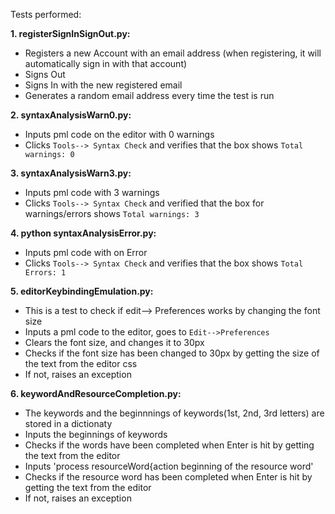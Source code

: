 Tests performed:

**1. registerSignInSignOut.py:**
  * Registers a new Account with an email address (when registering, it will automatically sign in with that account)
  * Signs Out
  * Signs In with the new registered email
  * Generates a random email address every time the test is run 

**2. syntaxAnalysisWarn0.py:**
  * Inputs pml code on the editor with 0 warnings
  * Clicks `Tools--> Syntax Check` and verifies that the box shows `Total warnings: 0`
  
**3. syntaxAnalysisWarn3.py:**
  * Inputs pml code with 3 warnings
  * Clicks `Tools--> Syntax Check` and verified that the box for warnings/errors shows `Total warnings: 3`

**4. python syntaxAnalysisError.py:**
  * Inputs pml code with on Error
  * Clicks `Tools--> Syntax Check` and verifies that the box shows `Total Errors: 1`
  
**5. editorKeybindingEmulation.py:**
  * This is a test to check if edit--> Preferences works by changing the font size
  * Inputs a pml code to the editor, goes to `Edit-->Preferences`
  * Clears the font size, and changes it to 30px
  * Checks if the font size has been changed to 30px by getting the size of the text from the editor css 
  * If not, raises an exception

**6. keywordAndResourceCompletion.py:**
  * The keywords and the beginnnings of keywords(1st, 2nd, 3rd letters) are stored in a dictionaty
  * Inputs the beginnings of keywords 
  * Checks if the words have been completed when Enter is hit by getting the text from the editor
  * Inputs 'process resourceWord{action beginning of the resource word' 
  * Checks if the resource word has been completed when Enter is hit by getting the text from the editor
  * If not, raises an exception
